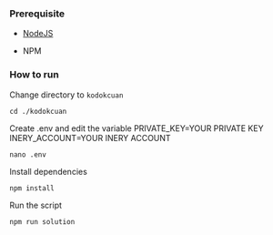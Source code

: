 ### Prerequisite

- [NodeJS](https://nodejs.org/en/)

- NPM



### How to run

Change directory to ```kodokcuan```

```shell
cd ./kodokcuan
```

Create .env and edit the variable
PRIVATE_KEY=YOUR PRIVATE KEY
INERY_ACCOUNT=YOUR INERY ACCOUNT

```shell
nano .env
```

Install dependencies

```shell
npm install
```

Run the script

```
npm run solution
```
